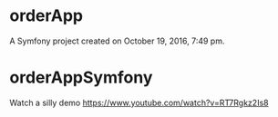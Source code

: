 orderApp
========

A Symfony project created on October 19, 2016, 7:49 pm.
# orderAppSymfony

Watch a silly demo https://www.youtube.com/watch?v=RT7Rgkz2Is8
